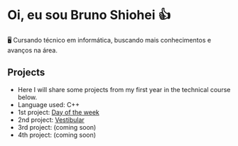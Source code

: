 # Oi, eu sou Bruno Shiohei 👍

🖥️ Cursando técnico em informática, buscando mais conhecimentos e avanços na área.

## Projects
- Here I will share some projects from my first year in the technical course below.
- Language used: C++
- 1st project: [Day of the week]()
- 2nd project: [Vestibular]()
- 3rd project: (coming soon)
- 4th project: (coming soon)

<!---
shioheii/shioheii is a ✨ special ✨ repository because its `README.md` (this file) appears on your GitHub profile.
You can click the Preview link to take a look at your changes.
--->

